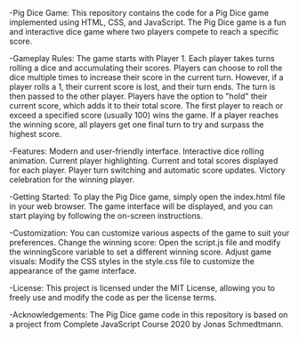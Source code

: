 -Pig Dice Game: 
This repository contains the code for a Pig Dice game implemented using HTML, CSS, and JavaScript. The Pig Dice game is a fun and interactive dice game where two players compete to reach a specific score.

-Gameplay Rules: 
The game starts with Player 1.
Each player takes turns rolling a dice and accumulating their scores.
Players can choose to roll the dice multiple times to increase their score in the current turn.
However, if a player rolls a 1, their current score is lost, and their turn ends.
The turn is then passed to the other player.
Players have the option to "hold" their current score, which adds it to their total score.
The first player to reach or exceed a specified score (usually 100) wins the game.
If a player reaches the winning score, all players get one final turn to try and surpass the highest score.

-Features: 
Modern and user-friendly interface.
Interactive dice rolling animation.
Current player highlighting.
Current and total scores displayed for each player.
Player turn switching and automatic score updates.
Victory celebration for the winning player.

-Getting Started: 
To play the Pig Dice game, simply open the index.html file in your web browser. The game interface will be displayed, and you can start playing by following the on-screen instructions.

-Customization: 
You can customize various aspects of the game to suit your preferences.
Change the winning score: Open the script.js file and modify the winningScore variable to set a different winning score.
Adjust game visuals: Modify the CSS styles in the style.css file to customize the appearance of the game interface.

-License:
This project is licensed under the MIT License, allowing you to freely use and modify the code as per the license terms.

-Acknowledgements:
The Pig Dice game code in this repository is based on a project from Complete JavaScript Course 2020 by Jonas Schmedtmann.



